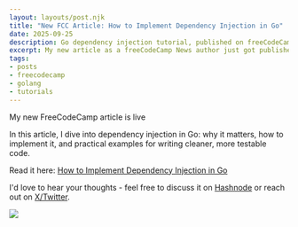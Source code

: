 ```yaml
---
layout: layouts/post.njk
title: "New FCC Article: How to Implement Dependency Injection in Go"
date: 2025-09-25
description: Go dependency injection tutorial, published on freeCodeCamp.
excerpt: My new article as a freeCodeCamp News author just got published!
tags:
- posts
- freecodecamp
- golang
- tutorials
---
```

My new FreeCodeCamp article is live

In this article, I dive into dependency injection in Go: why it matters, how to implement it, and practical examples for writing cleaner, more testable code.  

Read it here: [How to Implement Dependency Injection in Go](https://www.freecodecamp.org/news/how-to-use-dependency-injection-in-go/)

I'd love to hear your thoughts - feel free to discuss it on [Hashnode](https://pocketgopher.hashnode.dev/how-to-use-dependency-injection-in-go) or reach out on [X/Twitter](https://x.com/gkoos430).  


![](https://cdn.hashnode.com/res/hashnode/image/upload/v1758741125008/e796d218-2cf6-43ed-87a5-dfc772e121f8.png)
